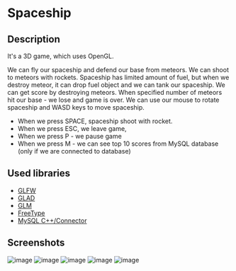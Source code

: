 # Spaceship

## Description

It's a 3D game, which uses OpenGL.

We can fly our spaceship and defend our base from meteors. We can shoot to meteors with rockets.
Spaceship has limited amount of fuel, but when we destroy meteor, it can drop fuel object and we can tank our spaceship.
We can get score by destroying meteors.
When specified number of meteors hit our base - we lose and game is over.
We can use our mouse to rotate spaceship and WASD keys to move spaceship.

- When we press SPACE, spaceship shoot with rocket.
- When we press ESC, we leave game,
- When we press P - we pause game
- When we press M - we can see top 10 scores from MySQL database (only if we are connected to database)

## Used libraries
- [GLFW](https://github.com/glfw/glfw)
- [GLAD](https://glad.dav1d.de/)
- [GLM](https://github.com/g-truc/glm)
- [FreeType](http://freetype.org/)
- [MySQL C++/Connector](https://github.com/mysql/mysql-connector-cpp)


## Screenshots

![image](https://user-images.githubusercontent.com/107147109/189580819-1460672d-4d06-4de4-9c0b-78ccf8273142.png)
![image](https://user-images.githubusercontent.com/107147109/190596828-660a4d6c-0041-49da-8fdd-145ade1c5808.png)
![image](https://user-images.githubusercontent.com/107147109/186295900-e1a48206-ad17-4791-946d-9e05f82da44a.png)
![image](https://user-images.githubusercontent.com/107147109/186295857-3c6a6ddf-d5fe-4e01-a26d-a578ae2776be.png)
![image](https://user-images.githubusercontent.com/107147109/186295887-cd4f37a7-aa86-4b5b-b768-76eae830cbe0.png)



